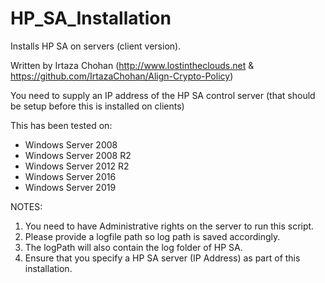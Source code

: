 # HP_SA_Installation
Installs HP SA on servers (client version).

Written by Irtaza Chohan (http://www.lostintheclouds.net & https://github.com/IrtazaChohan/Align-Crypto-Policy)

You need to supply an IP address of the HP SA control server (that should be setup before this is installed on clients)

This has been tested on:

- Windows Server 2008
- Windows Server 2008 R2
- Windows Server 2012 R2
- Windows Server 2016
- Windows Server 2019

NOTES:

 1. You need to have Administrative rights on the server to run this script. 
 2. Please provide a logfile path so log path is saved accordingly.
 3. The logPath will also contain the log folder of HP SA.
 4. Ensure that you specify a HP SA server (IP Address) as part of this installation.



